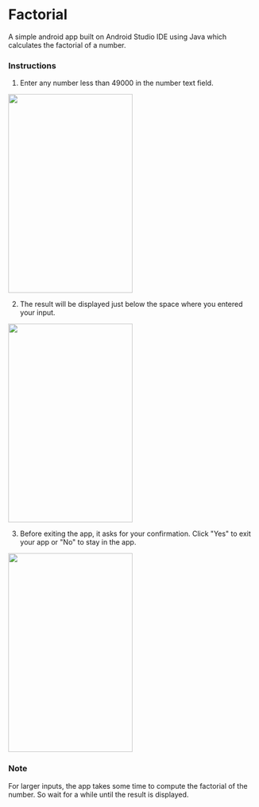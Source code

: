 # Factorial
A simple android app built on Android Studio IDE using Java which calculates the factorial of a number.

### Instructions
1. Enter any number less than 49000 in the number text field.
<img src = "https://user-images.githubusercontent.com/33174671/43662368-4c57e4cc-9783-11e8-9934-456d0ed79489.png" width="250" height="400">

2. The result will be displayed just below the space where you entered your input.
<img src = "https://user-images.githubusercontent.com/33174671/43662168-9cf86362-9782-11e8-8393-41fe84c2506c.png" width="250" height="400">

3. Before exiting the app, it asks for your confirmation. Click "Yes" to exit your app or "No" to stay in the app.
<img src = "https://user-images.githubusercontent.com/33174671/43661587-71383d26-9780-11e8-8806-064bb3964da3.png" width="250" height="400">

### Note
For larger inputs, the app takes some time to compute the factorial of the number. So wait for a while until the result is displayed.
